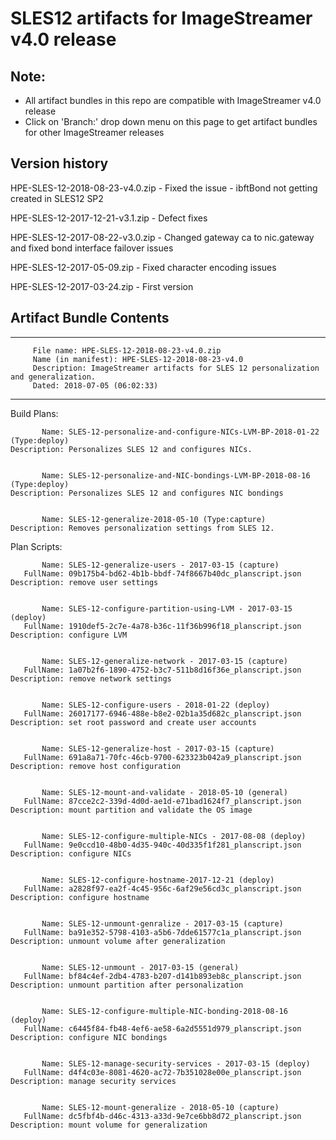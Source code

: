 # SLES12 artifacts for ImageStreamer v4.0 release

## Note: 
- All artifact bundles in this repo are compatible with ImageStreamer v4.0 release
- Click on 'Branch:' drop down menu on this page to get artifact bundles for other ImageStreamer releases

## Version history
HPE-SLES-12-2018-08-23-v4.0.zip - Fixed the issue - ibftBond not getting created in SLES12 SP2

HPE-SLES-12-2017-12-21-v3.1.zip - Defect fixes

HPE-SLES-12-2017-08-22-v3.0.zip - Changed gateway ca to nic.gateway and fixed bond interface failover issues
 
HPE-SLES-12-2017-05-09.zip - Fixed character encoding issues

HPE-SLES-12-2017-03-24.zip - First version 

## Artifact Bundle Contents

--------------------------------------------------------------------------------
         File name: HPE-SLES-12-2018-08-23-v4.0.zip
         Name (in manifest): HPE-SLES-12-2018-08-23-v4.0
         Description: ImageStreamer artifacts for SLES 12 personalization and generalization. 
         Dated: 2018-07-05 (06:02:33)
--------------------------------------------------------------------------------

Build Plans:

	       Name: SLES-12-personalize-and-configure-NICs-LVM-BP-2018-01-22 (Type:deploy)
	Description: Personalizes SLES 12 and configures NICs. 
	

	       Name: SLES-12-personalize-and-NIC-bondings-LVM-BP-2018-08-16 (Type:deploy)
	Description: Personalizes SLES 12 and configures NIC bondings


	       Name: SLES-12-generalize-2018-05-10 (Type:capture)
	Description: Removes personalization settings from SLES 12.
	            
	            
Plan Scripts:

	       Name: SLES-12-generalize-users - 2017-03-15 (capture)
	   FullName: 09b175b4-bd62-4b1b-bbdf-74f8667b40dc_planscript.json
	Description: remove user settings


	       Name: SLES-12-configure-partition-using-LVM - 2017-03-15 (deploy)
	   FullName: 1910def5-2c7e-4a78-b36c-11f36b996f18_planscript.json
	Description: configure LVM


	       Name: SLES-12-generalize-network - 2017-03-15 (capture)
	   FullName: 1a07b2f6-1890-4752-b3c7-511b8d16f36e_planscript.json
	Description: remove network settings


	       Name: SLES-12-configure-users - 2018-01-22 (deploy)
	   FullName: 26017177-6946-488e-b8e2-02b1a35d682c_planscript.json
	Description: set root password and create user accounts


	       Name: SLES-12-generalize-host - 2017-03-15 (capture)
	   FullName: 691a8a71-70fc-46cb-9700-623323b042a9_planscript.json
	Description: remove host configuration


	       Name: SLES-12-mount-and-validate - 2018-05-10 (general)
	   FullName: 87cce2c2-339d-4d0d-ae1d-e71bad1624f7_planscript.json
	Description: mount partition and validate the OS image


	       Name: SLES-12-configure-multiple-NICs - 2017-08-08 (deploy)
	   FullName: 9e0ccd10-48b0-4d35-940c-40d335f1f281_planscript.json
	Description: configure NICs


	       Name: SLES-12-configure-hostname-2017-12-21 (deploy)
	   FullName: a2828f97-ea2f-4c45-956c-6af29e56cd3c_planscript.json
	Description: configure hostname


	       Name: SLES-12-unmount-genralize - 2017-03-15 (capture)
	   FullName: ba91e352-5798-4103-a5b6-7dde61577c1a_planscript.json
	Description: unmount volume after generalization


	       Name: SLES-12-unmount - 2017-03-15 (general)
	   FullName: bf84c4ef-2db4-4783-b207-d141b893eb8c_planscript.json
	Description: unmount partition after personalization


	       Name: SLES-12-configure-multiple-NIC-bonding-2018-08-16 (deploy)
	   FullName: c6445f84-fb48-4ef6-ae58-6a2d5551d979_planscript.json
	Description: configure NIC bondings


	       Name: SLES-12-manage-security-services - 2017-03-15 (deploy)
	   FullName: d4f4c03e-8081-4620-ac72-7b351028e00e_planscript.json
	Description: manage security services


	       Name: SLES-12-mount-generalize - 2018-05-10 (capture)
	   FullName: dc5fbf4b-d46c-4313-a33d-9e7ce6bb8d72_planscript.json
	Description: mount volume for generalization
